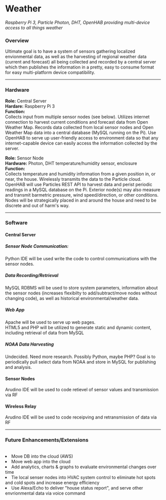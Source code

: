 # Weather
<i>Raspberry Pi 3, Particle Photon, DHT, OpenHAB providing multi-device access to all things weather</i>

<h3>Overview</h3>
Ultimate goal is to have a system of sensors gathering localized envionmental data, as well as the harvesting of regional weather data (current and forecast) all being collected and recorded by a central server which then publishes the information in a pretty, easy to consume format for easy multi-platform device compatibility.
<hr>
<h3>Hardware</h3>
<B>Role:</b> Central Server<br>
<B>Hardare:</b> Raspberry Pi 3<br>
<B>Function:</b><br>
Collects input from multiple sensor nodes (see below). Utilizes internet connection to harvest current conditions and forecast data from Open Weather Map.  Records data collected from local sensor nodes and Open Weather Map data into a central database (MySQL running on the Pi). Use OpenHAB to serve up user-friendly access to environment data so that any internet-capable device can easily access the information collected by the server.<br>

<B>Role:</b>  Sensor Node<br>
<B>Hardware:</b> Photon, DHT temperature/humidity sensor, enclosure<br>
<B>Function:</b><br>
Collects temperature and humidity information from a given position in, or near, the house.  Wirelessly transmits the data to the Particle cloud. OpenHAB will use Particles REST API to harvest data and perist periodic readings in a MySQL database on the Pi.  Exterior node(s) may also measure and transmit barmetric pressure, wind speed/direction, or other conditions. Nodes will be strategically placed in and around the house and need to be discrete and out of harm's way.

<hr>
<h3>Software</h3>
<h4><b>Central Server</b></h4>
<h5>Sensor Node Communication:</h5>
Python IDE will be used write the code to control communications with the sensor nodes.<br>

<h5>Data Recording/Retrieval</h5>
MySQL RDBMS will be used to store system parameters, information about the sensor nodes (increases flexibilty to add/subtract/move nodes without changing code), as well as historical environmental/weather data.<br>

<h5>Web App</h5>
Apache will be used to serve up web pages.<br>
HTML5 and PHP will be utilized to generate static and dynamic content, including retrieval of data from MySQL<br>

<h5>NOAA Data Harvesting</h5>
Undecided.  Need more research. Possibly Python, maybe PHP? Goal is to periodically pull select data from NOAA and store in MySQL for publishing and analysis.<br>

<h4><b>Sensor Nodes</h4></b>
Arudino IDE will be used to code retievel of sensor values and transmission via RF<br>

<h4><b>Wireless Relay</h4></b>
Arudino IDE will be used to code receipving and retransmission of data via RF<br>

<hr>
<h3>Future Enhancements/Extensions</h3><br>
<list>
<li>Move DB into the cloud (AWS)</li>
<li>Move web app into the cloud</li>
<li>Add analytics, charts & graphs to evaluate environmental changes over time</li>
<li>Tie local senser nodes into HVAC system control to eliminate hot spots and cold spots and increase energy efficiency</li>
<li>Use Alexa/Echo to deliver "house status report", and serve other envrionmental data via voice command</li>
</list>

